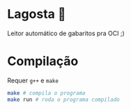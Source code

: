# Lagosta 🦞
Leitor automático de gabaritos pra OCI ;)
# Compilação
Requer `g++` e `make`
```bash
make # compila o programa
make run # roda o programa compilado
```
